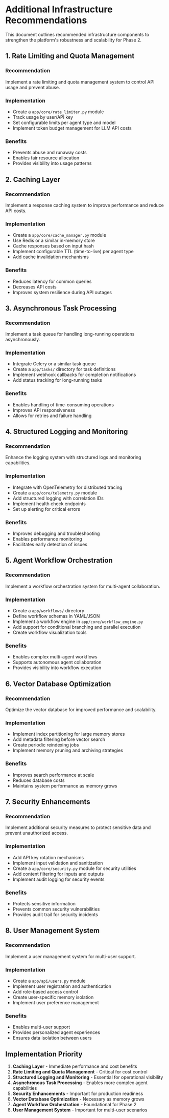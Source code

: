 # Additional Infrastructure Recommendations

This document outlines recommended infrastructure components to strengthen the platform's robustness and scalability for Phase 2.

## 1. Rate Limiting and Quota Management

### Recommendation
Implement a rate limiting and quota management system to control API usage and prevent abuse.

### Implementation
- Create a `app/core/rate_limiter.py` module
- Track usage by user/API key
- Set configurable limits per agent type and model
- Implement token budget management for LLM API costs

### Benefits
- Prevents abuse and runaway costs
- Enables fair resource allocation
- Provides visibility into usage patterns

## 2. Caching Layer

### Recommendation
Implement a response caching system to improve performance and reduce API costs.

### Implementation
- Create a `app/core/cache_manager.py` module
- Use Redis or a similar in-memory store
- Cache responses based on input hash
- Implement configurable TTL (time-to-live) per agent type
- Add cache invalidation mechanisms

### Benefits
- Reduces latency for common queries
- Decreases API costs
- Improves system resilience during API outages

## 3. Asynchronous Task Processing

### Recommendation
Implement a task queue for handling long-running operations asynchronously.

### Implementation
- Integrate Celery or a similar task queue
- Create a `app/tasks/` directory for task definitions
- Implement webhook callbacks for completion notifications
- Add status tracking for long-running tasks

### Benefits
- Enables handling of time-consuming operations
- Improves API responsiveness
- Allows for retries and failure handling

## 4. Structured Logging and Monitoring

### Recommendation
Enhance the logging system with structured logs and monitoring capabilities.

### Implementation
- Integrate with OpenTelemetry for distributed tracing
- Create a `app/core/telemetry.py` module
- Add structured logging with correlation IDs
- Implement health check endpoints
- Set up alerting for critical errors

### Benefits
- Improves debugging and troubleshooting
- Enables performance monitoring
- Facilitates early detection of issues

## 5. Agent Workflow Orchestration

### Recommendation
Implement a workflow orchestration system for multi-agent collaboration.

### Implementation
- Create a `app/workflows/` directory
- Define workflow schemas in YAML/JSON
- Implement a workflow engine in `app/core/workflow_engine.py`
- Add support for conditional branching and parallel execution
- Create workflow visualization tools

### Benefits
- Enables complex multi-agent workflows
- Supports autonomous agent collaboration
- Provides visibility into workflow execution

## 6. Vector Database Optimization

### Recommendation
Optimize the vector database for improved performance and scalability.

### Implementation
- Implement index partitioning for large memory stores
- Add metadata filtering before vector search
- Create periodic reindexing jobs
- Implement memory pruning and archiving strategies

### Benefits
- Improves search performance at scale
- Reduces database costs
- Maintains system performance as memory grows

## 7. Security Enhancements

### Recommendation
Implement additional security measures to protect sensitive data and prevent unauthorized access.

### Implementation
- Add API key rotation mechanisms
- Implement input validation and sanitization
- Create a `app/core/security.py` module for security utilities
- Add content filtering for inputs and outputs
- Implement audit logging for security events

### Benefits
- Protects sensitive information
- Prevents common security vulnerabilities
- Provides audit trail for security incidents

## 8. User Management System

### Recommendation
Implement a user management system for multi-user support.

### Implementation
- Create a `app/api/users.py` module
- Implement user registration and authentication
- Add role-based access control
- Create user-specific memory isolation
- Implement user preference management

### Benefits
- Enables multi-user support
- Provides personalized agent experiences
- Ensures data isolation between users

## Implementation Priority

1. **Caching Layer** - Immediate performance and cost benefits
2. **Rate Limiting and Quota Management** - Critical for cost control
3. **Structured Logging and Monitoring** - Essential for operational visibility
4. **Asynchronous Task Processing** - Enables more complex agent capabilities
5. **Security Enhancements** - Important for production readiness
6. **Vector Database Optimization** - Necessary as memory grows
7. **Agent Workflow Orchestration** - Foundational for Phase 2
8. **User Management System** - Important for multi-user scenarios
